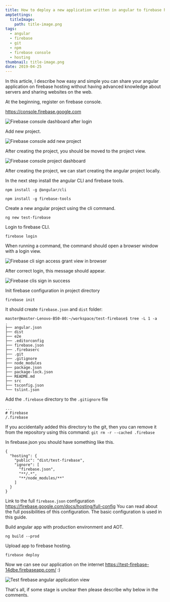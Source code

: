 ```yaml
---
title: How to deploy a new application written in angular to firebase hosting
ampSettings:
  titleImage:
    path: title-image.png
tags:
  - angular
  - firebase
  - git
  - npm
  - firebase console
  - hosting
thumbnail: title-image.png
date: 2019-04-25
---
```


In this article, I describe how easy and simple you can share your angular application on firebase hosting without having advanced knowledge about servers and sharing websites on the web.

At the beginning, register on firebase console.

https://console.firebase.google.com

![Firebase console dashboard after login](firebase-console-login-dashboard.png)

Add new project.

![Firebase console add new project](firebase-console-add-new-project.png)

After creating the project, you should be moved to the project view.

![Firebase console project dashboard](firebase-console-project-dashboard-after-create.png)

After creating the project, we can start creating the angular project locally.

In the next step install the angular CLI and firebase tools.

`npm install -g @angular/cli`

<script id="asciicast-5Q8TMhb8bl1vXoaiFSoNTX8BW" src="https://asciinema.org/a/5Q8TMhb8bl1vXoaiFSoNTX8BW.js" async></script>

`npm install -g firebase-tools`

<script id="asciicast-242425" src="https://asciinema.org/a/242425.js" async></script>

Create a new angular project using the cli command.

`ng new test-firebase`

<script id="asciicast-242689" src="https://asciinema.org/a/242689.js" async></script>

Login to firebase CLI.

`firebase login`

<script id="asciicast-242844" src="https://asciinema.org/a/242844.js" async></script>

When running a command, the command should open a browser window with a login view.

![Firebase cli sign access grant view in browser](firebase-cli-sign-in-access.png)

After correct login, this message should appear.

![Firebase clis sign in success](firebase-cli-success-sign-in.png)

Init firebase configuration in project directory

`firebase init`

<script id="asciicast-242870" src="https://asciinema.org/a/242870.js" async></script>

It should create `firebase.json` and `dist` folder:

```
master@master-Lenovo-B50-80:~/workspace/test-firebase$ tree -L 1 -a
.
├── angular.json
├── dist
├── e2e
├── .editorconfig
├── firebase.json
├── .firebaserc
├── .git
├── .gitignore
├── node_modules
├── package.json
├── package-lock.json
├── README.md
├── src
├── tsconfig.json
└── tslint.json
```

Add the `.firebase` directory to the `.gitignore` file

```gitignore
...
# Firebase
/.firebase
```

If you accidentally added this directory to the git, then you can remove it from the repository using this command: `git rm -r --cached .firebase`

In firebase.json you should have something like this.

```
{
  "hosting": {
    "public": "dist/test-firebase",
    "ignore": [
      "firebase.json",
      "**/.*",
      "**/node_modules/**"
    ]
  }
}
```

Link to the full `firebase.json` configuration 
https://firebase.google.com/docs/hosting/full-config
You can read about the full possibilities of this configuration. The basic configuration is used in this guide.

Build angular app with production environment and AOT.

`ng build --prod`

<script id="asciicast-242867" src="https://asciinema.org/a/242867.js" async></script>

Upload app to firebase hosting.

`firebase deploy`

<script id="asciicast-242872" src="https://asciinema.org/a/242872.js" async></script>

Now we can see our application on the internet 
https://test-firebase-14dbe.firebaseapp.com/ :)

![Test firebase angular application view](test-firebase-page-view.png)

That's all, if some stage is unclear then please describe why below in the comments.